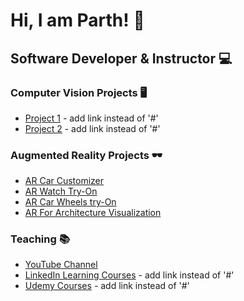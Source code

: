 # Hi, I am Parth! 👋
## Software Developer & Instructor 💻

### Computer Vision Projects 🖥️
- [Project 1](#) - add link instead of '#'
- [Project 2](#) - add link instead of '#'

### Augmented Reality Projects 🕶️
- [AR Car Customizer](https://www.youtube.com/watch?v=CrfjDmprlu4)
- [AR Watch Try-On](https://www.youtube.com/watch?v=_BU1yMAScxw)
- [AR Car Wheels try-On](https://youtu.be/6Cq1f6fRN3c?t=89)
- [AR For Architecture Visualization](https://www.youtube.com/watch?v=QFu6ARnc2-Y)

### Teaching 📚
- [YouTube Channel](https://www.youtube.com/@ParthAnand/videos)
- [LinkedIn Learning Courses](#) - add link instead of '#'
- [Udemy Courses](#) - add link instead of '#'
